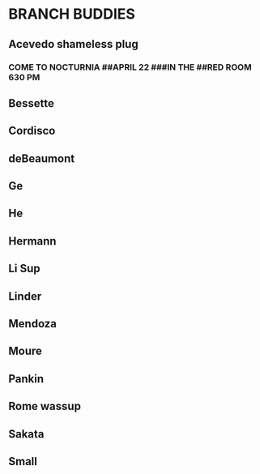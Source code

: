 # BRANCH BUDDIES

## Acevedo shameless plug
### COME TO NOCTURNIA ##APRIL 22 ###IN THE ##RED ROOM 630 PM
## Bessette

## Cordisco

## deBeaumont

## Ge

## He

## Hermann

## Li Sup

## Linder

## Mendoza

## Moure

## Pankin

## Rome wassup

## Sakata

## Small
